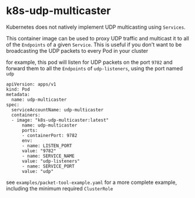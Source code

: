 # k8s-udp-multicaster

Kubernetes does not natively implement UDP multicasting using `Services`.

This container image can be used to proxy UDP traffic and multicast it to all of the `Endpoints` of a given `Service`. This is useful if you don't want to be broadcasting the UDP packets to every Pod in your cluster

for example, this pod will listen for UDP packets on the port `9782` and forward them to all the `Endpoints` of `udp-listeners`, using the port named `udp`
```
apiVersion: apps/v1
kind: Pod
metadata: 
  name: udp-multicaster
spec: 
  serviceAccountName: udp-multicaster
  containers: 
  - image: "k8s-udp-multicaster:latest"
      name: udp-multicaster
      ports: 
      - containerPort: 9782
      env: 
      - name: LISTEN_PORT
      value: "9782"
      - name: SERVICE_NAME
      value: "udp-listeners"
      - name: SERVICE_PORT
      value: "udp"
```

see `examples/packet-tool-example.yaml` for a more complete example, including the minimum required `ClusterRole`
